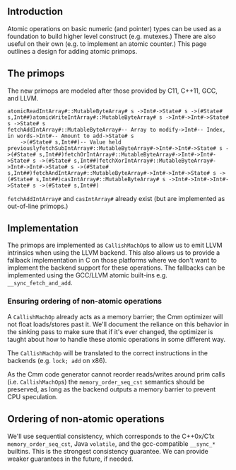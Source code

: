 ## Introduction


Atomic operations on basic numeric (and pointer) types can be used as a foundation to build higher level construct (e.g. mutexes.) There are also useful on their own (e.g. to implement an atomic counter.) This page outlines a design for adding atomic primops.

## The primops


The new primops are modeled after those provided by C11, C++11, GCC, and LLVM.

```
atomicReadIntArray#::MutableByteArray# s ->Int#->State# s ->(#State# s,Int##)atomicWriteIntArray#::MutableByteArray# s ->Int#->Int#->State# s ->State# s
fetchAddIntArray#::MutableByteArray#-- Array to modify->Int#-- Index, in words->Int#-- Amount to add->State# s
    ->(#State# s,Int##)-- Value held previouslyfetchSubIntArray#::MutableByteArray#->Int#->Int#->State# s ->(#State# s,Int##)fetchOrIntArray#::MutableByteArray#->Int#->Int#->State# s ->(#State# s,Int##)fetchXorIntArray#::MutableByteArray#->Int#->Int#->State# s ->(#State# s,Int##)fetchAndIntArray#::MutableByteArray#->Int#->Int#->State# s ->(#State# s,Int##)casIntArray#::MutableByteArray# s ->Int#->Int#->Int#->State# s ->(#State# s,Int##)
```

`fetchAddIntArray#` and `casIntArray#` already exist (but are implemented as out-of-line primops.)

## Implementation


The primops are implemented as `CallishMachOp`s to allow us to emit LLVM intrinsics when using the LLVM backend. This also allows us to provide a fallback implementation in C on those platforms where we don't want to implement the backend support for these operations. The fallbacks can be implemented using the GCC/LLVM atomic built-ins e.g. `__sync_fetch_and_add`.

### Ensuring ordering of non-atomic operations


A `CallishMachOp` already acts as a memory barrier; the Cmm optimizer will not float loads/stores past it. We'll document the reliance on this behavior in the sinking pass to make sure that if it's ever changed, the optimizer is taught about how to handle these atomic operations in some different way.


The `CallishMachOp` will be translated to the correct instructions in the backends (e.g. `lock; add` on x86).


As the Cmm code generator cannot reorder reads/writes around prim calls (i.e. `CallishMachOp`s) the `memory_order_seq_cst` semantics should be preserved, as long as the backend outputs a memory barrier to prevent CPU speculation.

## Ordering of non-atomic operations


We'll use sequential consistency, which corresponds to the C++0x/C1x `memory_order_seq_cst`, Java `volatile`, and the gcc-compatible `__sync_*` builtins. This is the strongest consistency guarantee. We can provide weaker guarantees in the future, if needed.
